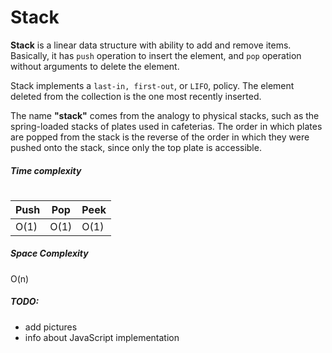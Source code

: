 # Stack

**Stack** is a linear data structure with ability to add and remove items.
Basically, it has `push` operation to insert the element, and `pop` operation
without arguments to delete the element.

Stack implements a `last-in, first-out`, or `LIFO`, policy. The element deleted
from the collection is the one most recently inserted.

The name **"stack"** comes from the analogy to physical stacks, such as the
spring-loaded stacks of plates used in cafeterias. The order in which plates are
popped from the stack is the reverse of the order in which they were pushed onto
the stack, since only the top plate is accessible.

##### Time complexity

#

| Push | Pop  | Peek |
| ---- | ---- | ---- |
| O(1) | O(1) | O(1) |

##### Space Complexity

O(n)

##### TODO:

- add pictures
- info about JavaScript implementation

